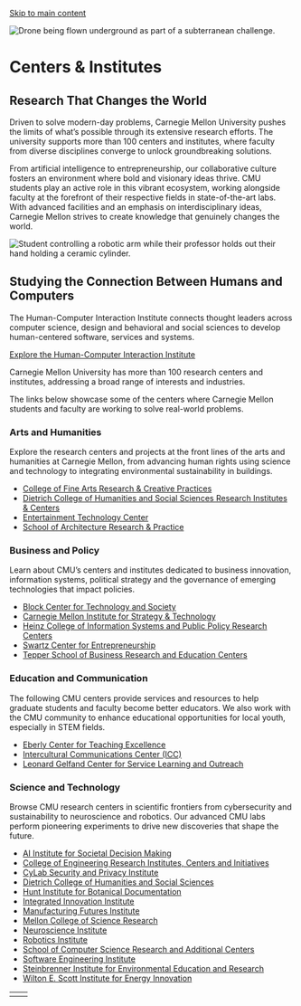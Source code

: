 [Skip to main content](https://www.cmu.edu/research-and-creativity/centers-and-institutes#main-content)

![Drone being flown underground as part of a subterranean challenge.](https://www.cmu.edu/sites/default/files/styles/large_hero_1920x1080/public/2025-06/SCS_Subterranean%20Challenge%20Team%20Leaders_2018_MWH_006-1920x1080.jpg.webp?itok=YIF_fnzS)

# Centers & Institutes

## Research That Changes the World

Driven to solve modern-day problems, Carnegie Mellon University pushes the limits of what’s possible through its extensive research efforts. The university supports more than 100 centers and institutes, where faculty from diverse disciplines converge to unlock groundbreaking solutions.

From artificial intelligence to entrepreneurship, our collaborative culture fosters an environment where bold and visionary ideas thrive. CMU students play an active role in this vibrant ecosystem, working alongside faculty at the forefront of their respective fields in state-of-the-art labs. With advanced facilities and an emphasis on interdisciplinary ideas, Carnegie Mellon strives to create knowledge that genuinely changes the world.

![Student controlling a robotic arm while their professor holds out their hand holding a ceramic cylinder.](https://www.cmu.edu/sites/default/files/styles/large_box_800_x_600/public/2025-06/MC_221111I_HARP_Lab_JC_100-800x600.jpg.webp?itok=nH2rGPoY)

## Studying the Connection Between Humans and Computers

The Human-Computer Interaction Institute connects thought leaders across computer science, design and behavioral and social sciences to develop human-centered software, services and systems.

[Explore the Human-Computer Interaction Institute](https://www.hcii.cmu.edu/)

Carnegie Mellon University has more than 100 research centers and institutes, addressing a broad range of interests and industries.

The links below showcase some of the centers where Carnegie Mellon students and faculty are working to solve real-world problems.

### Arts and Humanities

Explore the research centers and projects at the front lines of the arts and humanities at Carnegie Mellon, from advancing human rights using science and technology to integrating environmental sustainability in buildings.

- [College of Fine Arts Research & Creative Practices](https://www.cmu.edu/cfa/research-and-creative-practice/index.html)
- [Dietrich College of Humanities and Social Sciences Research Institutes & Centers](http://www.cmu.edu/dietrich/research/research-centers.html)
- [Entertainment Technology Center](http://www.etc.cmu.edu/)
- [School of Architecture Research & Practice](https://soa.cmu.edu/research-centers)

### Business and Policy

Learn about CMU’s centers and institutes dedicated to business innovation, information systems, political strategy and the governance of emerging technologies that impact policies.

- [Block Center for Technology and Society](https://www.cmu.edu/block-center)
- [Carnegie Mellon Institute for Strategy & Technology](http://www.cmu.edu/ir/cirp-research/index.html)
- [Heinz College of Information Systems and Public Policy Research Centers](https://www.heinz.cmu.edu/faculty-research/research-centers)
- [Swartz Center for Entrepreneurship](https://www.cmu.edu/swartz-center-for-entrepreneurship/)
- [Tepper School of Business Research and Education Centers](http://tepper.cmu.edu/our-faculty-and-research/centers)

### Education and Communication

The following CMU centers provide services and resources to help graduate students and faculty become better educators. We also work with the CMU community to enhance educational opportunities for local youth, especially in STEM fields.

- [Eberly Center for Teaching Excellence](https://www.cmu.edu/teaching/index.html)
- [Intercultural Communications Center (ICC)](http://www.cmu.edu/icc/)
- [Leonard Gelfand Center for Service Learning and Outreach](http://www.cmu.edu/gelfand/)

### Science and Technology

Browse CMU research centers in scientific frontiers from cybersecurity and sustainability to neuroscience and robotics. Our advanced CMU labs perform pioneering experiments to drive new discoveries that shape the future.

- [AI Institute for Societal Decision Making](https://www.cmu.edu/ai-sdm/)
- [College of Engineering Research Institutes, Centers and Initiatives](https://engineering.cmu.edu/research/centers.html)
- [CyLab Security and Privacy Institute](https://www.cylab.cmu.edu/index.html)
- [Dietrich College of Humanities and Social Sciences](http://www.cmu.edu/dietrich/research/research-centers.html)
- [Hunt Institute for Botanical Documentation](https://www.huntbotanical.org/)
- [Integrated Innovation Institute](https://www.cmu.edu/iii/)
- [Manufacturing Futures Institute](https://engineering.cmu.edu/mfi/index.html)
- [Mellon College of Science Research](https://www.cmu.edu/mcs/research/)
- [Neuroscience Institute](https://www.cmu.edu/ni/)
- [Robotics Institute](https://www.ri.cmu.edu/)
- [School of Computer Science Research and Additional Centers](https://www.cs.cmu.edu/research/)
- [Software Engineering Institute](https://www.sei.cmu.edu/)
- [Steinbrenner Institute for Environmental Education and Research](https://www.cmu.edu/steinbrenner/)
- [Wilton E. Scott Institute for Energy Innovation](https://www.cmu.edu/energy/)

|     |     |
| --- | --- |
|  |  |
